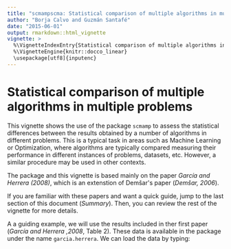 ```yaml
---
title: "scmampscma: Statistical comparison of multiple algorithms in multiple problems"
author: "Borja Calvo and Guzmán Santafé"
date: "2015-06-01"
output: rmarkdown::html_vignette
vignette: >
  %\VignetteIndexEntry{Statistical comparison of multiple algorithms in multiple problems}
  %\VignetteEngine{knitr::docco_linear}
  \usepackage[utf8]{inputenc}
---
```

# Statistical comparison of multiple algorithms in multiple problems

This vignette shows the use of the package `scmamp` to assess the statistical differences between the results obtained by a number of algorithms in different problems. This is a typical task in areas such as Machine Learning or Optimization, where algorithms are typically compared measuring their performance in different instances of problems, datasets, etc. However, a similar procedure may be used in other contexts.

The package and this vignette is based mainly on the paper _García and Herrera (2008)_, which is an extenstion of Demšar's paper (_Demšar, 2006_).

If you are familiar with these papers and want a quick guide, jump to the last section of this document (_Summary_). Then, you can review the rest of the vignette for more details.

A a guiding example, we will use the results included in ther first paper (_García and Herrera ,2008_, Table 2). These data is available in the package under the name `garcia.herrera`. We can load the data by typing:







































